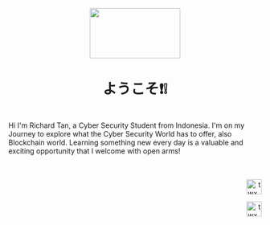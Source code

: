 <p align=center>
  <img width="180" height="100" src="./maxresdefault-removebg (1).png">
<p/>

<h1 align=center> ようこそ❗❕</h1>
<br>Hi I'm Richard Tan, a Cyber Security Student from Indonesia. I'm on my Journey to explore what the Cyber Security World has to offer, also Blockchain world. Learning something new every day is a valuable and exciting opportunity that I welcome with open arms!</br>
<br></br>

<p align=right href="https://www.instagram.com/t_wxu86/">
  <img alt="twx_instagram" width="30px" src="https://raw.githubusercontent.com/hussainweb/hussainweb/main/icons/instagram.png">
</p>
<p align=right href="https://www.linkedin.com/in/richard-tan-a21960214/">
  <img alt="twx_linkedin" width="30px" src="https://raw.githubusercontent.com/peterthehan/peterthehan/master/assets/linkedin.svg">
</p>

<!--
**AKROM-A/AKROM-A** is a ✨ _special_ ✨ repository because its `README.md` (this file) appears on your GitHub profile.

Here are some i
deas to get you started:

- 🔭 I’m currently working on ...
- 🌱 I’m currently learning ...
- 👯 I’m looking to collaborate on ...
- 🤔 I’m looking for help with ...
- 💬 Ask me about ...
- 📫 How to reach me: ...
- 😄 Pronouns: ...
- ⚡ Fun fact: ...
-->

